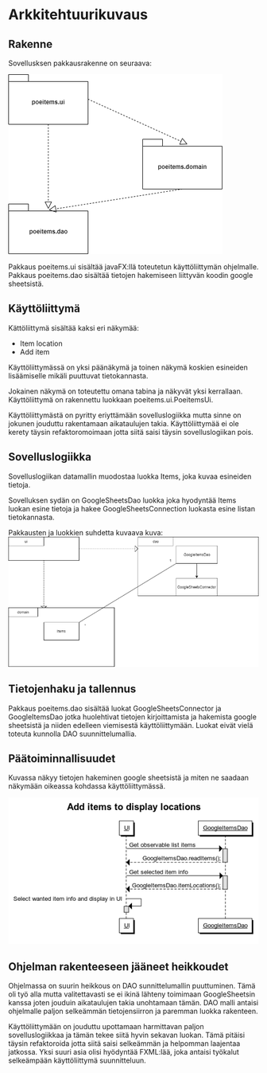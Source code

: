 # Arkkitehtuurikuvaus 

## Rakenne

Sovellusksen pakkausrakenne on seuraava:

![pakkausrakenne](https://github.com/silmish/ot-harjoitustyo/blob/master/dokumentointi/Kuvat/rakenne.png)

Pakkaus poeitems.ui sisältää javaFX:llä toteutetun käyttöliittymän ohjelmalle.
Pakkaus poeitems.dao sisältää tietojen hakemiseen liittyvän koodin google sheetsistä.

## Käyttöliittymä

Kättöliittymä sisältää kaksi eri näkymää:
- Item location
- Add item

Käyttöliittymässä on yksi päänäkymä ja toinen näkymä koskien esineiden lisäämiselle mikäli puuttuvat tietokannasta.

Jokainen näkymä on toteutettu omana tabina ja näkyvät yksi kerrallaan. Käyttöliittymä on rakennettu luokkaan poeitems.ui.PoeitemsUi.

Käyttöliittymästä on pyritty eriyttämään sovelluslogiikka mutta sinne on jokunen jouduttu rakentamaan aikataulujen takia. Käyttöliittymää ei ole kerety täysin refaktoromoimaan jotta siitä saisi täysin sovelluslogiikan pois.


## Sovelluslogiikka

Sovelluslogiikan datamallin muodostaa luokka Items, joka kuvaa esineiden tietoja.

Sovelluksen sydän on GoogleSheetsDao luokka joka hyodyntää Items luokan esine tietoja ja hakee GoogleSheetsConnection luokasta esine listan tietokannasta.

Pakkausten ja luokkien suhdetta kuvaava kuva: 
![Pakkauskaavio](https://github.com/silmish/ot-harjoitustyo/blob/master/dokumentointi/Kuvat/pakkausrakenne.png)

##  Tietojenhaku ja tallennus

Pakkaus poeitems.dao sisältää luokat GoogleSheetsConnector ja  GoogleItemsDao jotka huolehtivat tietojen kirjoittamista ja hakemista google sheetsistä ja niiden edelleen viemisestä käyttöliittymään. Luokat eivät vielä toteuta kunnolla DAO suunnittelumallia.

## Päätoiminnallisuudet

Kuvassa näkyy tietojen hakeminen google sheetsistä ja miten ne saadaan näkymään oikeassa kohdassa käyttöliittymässä.

![Sekvenssikaavio](https://github.com/silmish/ot-harjoitustyo/blob/master/dokumentointi/Kuvat/Add%20items%20to%20display%20locations.png)

## Ohjelman rakenteeseen jääneet heikkoudet

Ohjelmassa on suurin heikkous on DAO sunnittelumallin puuttuminen. Tämä oli työ alla mutta valitettavasti se ei ikinä lähteny toimimaan GoogleSheetsin kanssa joten jouduin aikataulujen takia unohtamaan tämän. DAO malli antaisi ohjelmalle paljon selkeämmän tietojensiirron ja paremman luokka rakenteen. 

Käyttöliittymään on jouduttu upottamaan harmittavan paljon sovelluslogiikkaa ja tämän tekee siitä hyvin sekavan luokan. Tämä pitäisi täysin refaktoroida jotta siitä saisi selkeämmän ja helpomman laajentaa jatkossa. Yksi suuri asia olisi hyödyntää FXML:lää, joka antaisi työkalut selkeämpään käyttöliittymä suunnitteluun.
